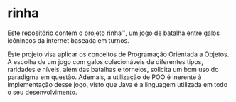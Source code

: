 # rinha

Este repositório contém o projeto rinha™, um jogo de batalha entre galos icônincos da internet baseada em turnos.

Este projeto visa aplicar os conceitos de Programação Orientada a Objetos. A escolha de um jogo com galos colecionáveis de diferentes tipos, raridades e níveis, além das batalhas e torneios, solicita um bom uso do paradigma em questão. Ademais, a utilização de POO é inerente à implementação desse jogo, visto que Java é a linguagem utilizada em todo o seu desenvolvimento.
